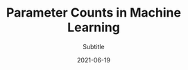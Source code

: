 ---
layout: distill
title: Parameter Counts in Machine Learning
subtitle: Subtitle
image: assets/images/posts/2022/parameter-counts.png
description: Compiling a large dataset of Machine Learning models to determine changes in the parameters counts of systems since 1952.
external: true
external_url: https://www.alignmentforum.org/s/T9pBzinPXYB3mxSGi/p/GzoWcYibWYwJva8aL
tags: report

toc:
  - name: Summary
  - name: Introduction
  - name: "Method 1: Counting operations in the model"
  - name: "Method 2: GPU time"
  - name: Conclusion

date: 2021-06-19

authors:
  - name: Jaime Sevilla
    url: ""
    affiliations:
      name: Epoch
  - name: Pablo Villalobos
    url: ""
    affiliations:
      name: Epoch
  - name: Juan Felipe Cerón
    url: ""
    affiliations:
      name: Epoch

---